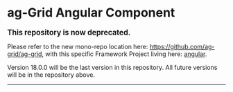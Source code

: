 ag-Grid Angular Component
==============

<big>**This repository is now deprecated.**</big>

Please refer to the new mono-repo location here: https://github.com/ag-grid/ag-grid, with this specific Framework Project living here: [angular](https://github.com/ag-grid/ag-grid/blob/master/community-modules/angular/).

Version 18.0.0 will be the last version in this repository. All future versions will be in the repository above.

---
